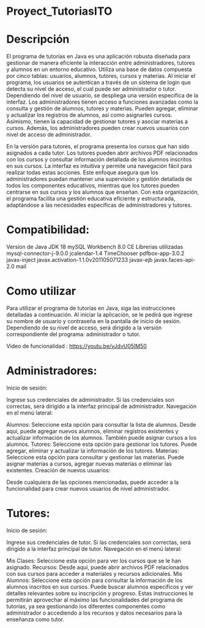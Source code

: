 # Proyect_TutoriasITO

# Descripción
El programa de tutorías en Java es una aplicación robusta diseñada para gestionar de manera eficiente la interacción entre administradores, tutores y alumnos en un entorno educativo. Utiliza una base de datos compuesta por cinco tablas: usuarios, alumnos, tutores, cursos y materias. Al iniciar el programa, los usuarios se autentican a través de un sistema de login que detecta su nivel de acceso, el cual puede ser administrador o tutor. Dependiendo del nivel de usuario, se despliega una versión específica de la interfaz. Los administradores tienen acceso a funciones avanzadas como la consulta y gestión de alumnos, tutores y materias. Pueden agregar, eliminar y actualizar los registros de alumnos, así como asignarles cursos. Asimismo, tienen la capacidad de gestionar tutores y asociar materias a cursos. Además, los administradores pueden crear nuevos usuarios con nivel de acceso de administrador.

En la versión para tutores, el programa presenta los cursos que han sido asignados a cada tutor. Los tutores pueden abrir archivos PDF relacionados con los cursos y consultar información detallada de los alumnos inscritos en sus cursos. La interfaz es intuitiva y permite una navegación fácil para realizar todas estas acciones. Este enfoque asegura que los administradores puedan mantener una supervisión y gestión detallada de todos los componentes educativos, mientras que los tutores pueden centrarse en sus cursos y los alumnos que enseñan. Con esta organización, el programa facilita una gestión educativa eficiente y estructurada, adaptándose a las necesidades específicas de administradores y tutores.

# Compatibilidad:
Version de Java
JDK 18
mySQL Workbench 8.0 CE
Librerias utilizadas
mysql-connector-j-9.0.0
jcalendar-1.4
TimeChooser
pdfbox-app-3.0.2
javax-inject
javax.activation-1.1.0v201105071233
javax-ejb
javax.faces-api-2.0
mail

# Como utilizar

Para utilizar el programa de tutorías en Java, siga las instrucciones detalladas a continuación. Al iniciar la aplicación, se le pedirá que ingrese su nombre de usuario y contraseña en la pantalla de inicio de sesión. Dependiendo de su nivel de acceso, será dirigido a la versión correspondiente del programa: administrador o tutor.

Video de funcionalidad : https://youtu.be/vJdvU05lM50

# Administradores:
Inicio de sesión:

Ingrese sus credenciales de administrador.
Si las credenciales son correctas, será dirigido a la interfaz principal de administrador.
Navegación en el menú lateral:

Alumnos:
Seleccione esta opción para consultar la lista de alumnos.
Desde aquí, puede agregar nuevos alumnos, eliminar registros existentes y actualizar información de los alumnos.
También puede asignar cursos a los alumnos.
Tutores:
Seleccione esta opción para gestionar los tutores.
Puede agregar, eliminar y actualizar la información de los tutores.
Materias:
Seleccione esta opción para consultar y gestionar las materias.
Puede asignar materias a cursos, agregar nuevas materias o eliminar las existentes.
Creación de nuevos usuarios:

Desde cualquiera de las opciones mencionadas, puede acceder a la funcionalidad para crear nuevos usuarios de nivel administrador.

# Tutores:
Inicio de sesión:

Ingrese sus credenciales de tutor.
Si las credenciales son correctas, será dirigido a la interfaz principal de tutor.
Navegación en el menú lateral:

Mis Clases:
Seleccione esta opción para ver los cursos que se le han asignado.
Recursos:
Desde aquí, puede abrir archivos PDF relacionados con sus cursos para acceder a materiales y recursos adicionales.
Mis Alumnos:
Seleccione esta opción para consultar la información de los alumnos inscritos en sus cursos.
Puede buscar alumnos específicos y ver detalles relevantes sobre su inscripción y progreso.
Estas instrucciones le permitirán aprovechar al máximo las funcionalidades del programa de tutorías, ya sea gestionando los diferentes componentes como administrador o accediendo a los recursos y datos necesarios para la enseñanza como tutor.
